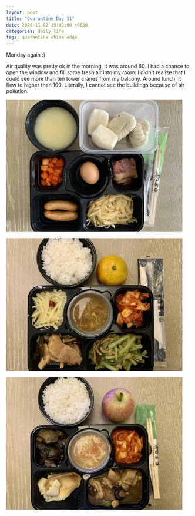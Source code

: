 ```yaml
---
layout: post
title: "Quarantine Day 11"
date: 2020-11-02 19:00:00 +0800
categories: daily_life
tags: quarantine china edge
---
```

Monday again :)

Air quality was pretty ok in the morning, it was around 60. I had a chance to open the window and fill some fresh air into my room. I didn't realize that I could see more than ten tower cranes from my balcony. Around lunch, it flew to higher than 100. Literally, I cannot see the buildings because of air pollution. 

![Breakfast in quarantine facility](/pics/2020-11-02-1.jpg)

![Lunch in quarantine facility](/pics/2020-11-02-2.jpg)

![Dinner in quarantine facility](/pics/2020-11-02-3.jpg)
